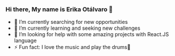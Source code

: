 ### Hi there, My name is Erika Otálvaro 👋

- 🔭 I’m currently searching for new opportunities
- 🌱 I’m currently learning and seeking new challenges
- 🤔 I’m looking for help with some amazing projects with React.JS language
- ⚡ Fun fact: I love the music and play the drums🥁

